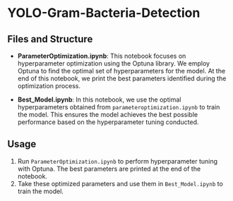 # YOLO-Gram-Bacteria-Detection


## Files and Structure

- **ParameterOptimization.ipynb**: This notebook focuses on hyperparameter optimization using the Optuna library. We employ Optuna to find the optimal set of hyperparameters for the model. At the end of this notebook, we print the best parameters identified during the optimization process.

- **Best_Model.ipynb**: In this notebook, we use the optimal hyperparameters obtained from `parameteroptimization.ipynb` to train the model. This ensures the model achieves the best possible performance based on the hyperparameter tuning conducted.

## Usage

1. Run `ParameterOptimization.ipynb` to perform hyperparameter tuning with Optuna. The best parameters are printed at the end of the notebook.
2. Take these optimized parameters and use them in `Best_Model.ipynb` to train the model.
